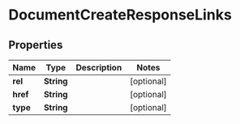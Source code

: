 

# DocumentCreateResponseLinks


## Properties

Name | Type | Description | Notes
------------ | ------------- | ------------- | -------------
**rel** | **String** |  |  [optional]
**href** | **String** |  |  [optional]
**type** | **String** |  |  [optional]



